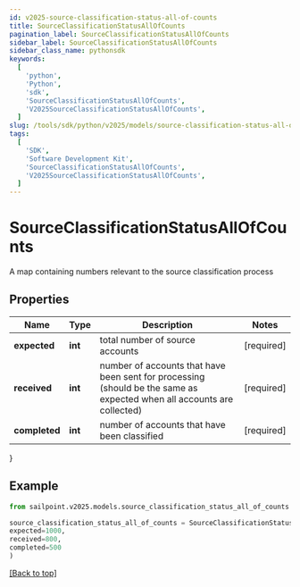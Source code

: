 ```yaml
---
id: v2025-source-classification-status-all-of-counts
title: SourceClassificationStatusAllOfCounts
pagination_label: SourceClassificationStatusAllOfCounts
sidebar_label: SourceClassificationStatusAllOfCounts
sidebar_class_name: pythonsdk
keywords:
  [
    'python',
    'Python',
    'sdk',
    'SourceClassificationStatusAllOfCounts',
    'V2025SourceClassificationStatusAllOfCounts',
  ]
slug: /tools/sdk/python/v2025/models/source-classification-status-all-of-counts
tags:
  [
    'SDK',
    'Software Development Kit',
    'SourceClassificationStatusAllOfCounts',
    'V2025SourceClassificationStatusAllOfCounts',
  ]
---
```


# SourceClassificationStatusAllOfCounts

A map containing numbers relevant to the source classification process

## Properties

| Name | Type | Description | Notes |
| --- | --- | --- | --- |
| **expected** | **int** | total number of source accounts | [required] |
| **received** | **int** | number of accounts that have been sent for processing (should be the same as expected when all accounts are collected) | [required] |
| **completed** | **int** | number of accounts that have been classified | [required] |

}

## Example

```python
from sailpoint.v2025.models.source_classification_status_all_of_counts import SourceClassificationStatusAllOfCounts

source_classification_status_all_of_counts = SourceClassificationStatusAllOfCounts(
expected=1000,
received=800,
completed=500
)

```

[[Back to top]](#)
